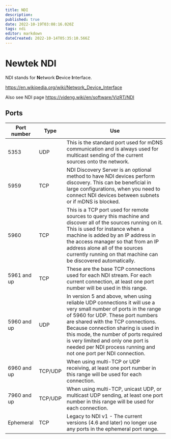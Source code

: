 ```yaml
---
title: NDI
description: 
published: true
date: 2022-10-19T03:08:16.020Z
tags: ndi
editor: markdown
dateCreated: 2022-10-14T05:35:10.566Z
---
```


# Newtek NDI
NDI stands for **N**etwork **D**evice **I**nterface.

https://en.wikipedia.org/wiki/Network_Device_Interface

Also see NDI page
https://videng.wiki/en/software/VizRT/NDI

## Ports

| Port number | Type | Use |
| --- | --- | --- |
| 5353 | UDP | This is the standard port used for mDNS communication and is always used for multicast sending of the current sources onto the network. |
| 5959 | TCP | NDI Discovery Server is an optional method to have NDI devices perform discovery. This can be beneficial in large configurations, when you need to connect NDI devices between subnets or if mDNS is blocked. |
| 5960 | TCP | This is a TCP port used for remote sources to query this machine and discover all of the sources running on it. This is used for instance when a machine is added by an IP address in the access manager so that from an IP address alone all of the sources currently running on that machine can be discovered automatically. |
| 5961 and up | TCP | These are the base TCP connections used for each NDI stream. For each current connection, at least one port number will be used in this range. |
| 5960 and up | UDP | In version 5 and above, when using reliable UDP connections it will use a very small number of ports in the range of 5960 for UDP. These port numbers are shared with the TCP connections. Because connection sharing is used in this mode, the number of ports required is very limited and only one port is needed per NDI process running and not one port per NDI connection. |
| 6960 and up | TCP/UDP | When using multi-TCP or UDP receiving, at least one port number in this range will be used for each connection. |
| 7960 and up | TCP/UDP | When using multi-TCP, unicast UDP, or multicast UDP sending, at least one port number in this range will be used for each connection. |
| Ephemeral | TCP | Legacy to NDI v1 - The current versions (4.6 and later) no longer use any ports in the ephemeral port range. |